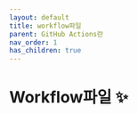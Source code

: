 ```yaml
---
layout: default
title: workflow파일
parent: GitHub Actions란
nav_order: 1
has_children: true
---
```


# Workflow파일 ✨
